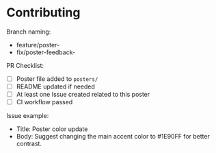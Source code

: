 # Contributing

Branch naming:
- feature/poster-<yourname>
- fix/poster-feedback-<shortdesc>

PR Checklist:
- [ ] Poster file added to `posters/`
- [ ] README updated if needed
- [ ] At least one Issue created related to this poster
- [ ] CI workflow passed

Issue example:
- Title: Poster color update
- Body: Suggest changing the main accent color to #1E90FF for better contrast.
